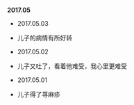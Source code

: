 **2017.05**

* 2017.05.03
*    儿子的病情有所好转

* 2017.05.02
*    儿子又吐了，看着他难受，我心里更难受

* 2017.05.01
*    儿子得了荨麻疹

